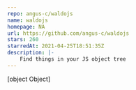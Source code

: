 ```yaml
---
repo: angus-c/waldojs
name: waldojs
homepage: NA
url: https://github.com/angus-c/waldojs
stars: 260
starredAt: 2021-04-25T18:51:35Z
description: |-
    Find things in your JS object tree
---
```


[object Object]
